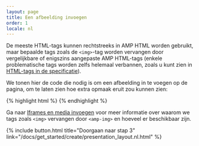 ```yaml
---
layout: page
title: Een afbeelding invoegen
order: 1
locale: nl
---
```


De meeste HTML-tags kunnen rechtstreeks in AMP HTML worden gebruikt, maar bepaalde tags zoals de `<img>`-tag worden vervangen door vergelijkbare of enigszins aangepaste AMP HTML-tags (enkele problematische tags worden zelfs helemaal verbannen, zoals u kunt zien in [HTML-tags in de specificatie](https://github.com/ampproject/amphtml/blob/master/spec/amp-html-format.md)).

We tonen hier de code die nodig is om een afbeelding in te voegen op de pagina, om te laten zien hoe extra opmaak eruit zou kunnen zien:

{% highlight html %}
<amp-img src="welcome.jpg" alt="Welcome" height="400" width="800"></amp-img>
{% endhighlight %}

Ga naar [Iframes en media invoegen](/docs/guides/amp_replacements.html) voor meer informatie over waarom we tags zoals `<img>` vervangen door `<amp-img>` en hoeveel er beschikbaar zijn.

{% include button.html title="Doorgaan naar stap 3" link="/docs/get_started/create/presentation_layout.nl.html" %}
